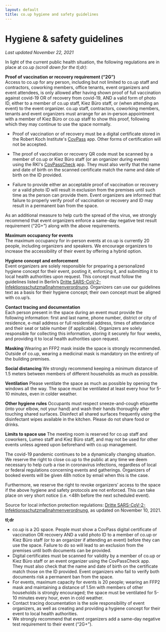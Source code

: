 ```yaml
---
layout: default
title: co.up hygiene and safety guidelines
---
```


<h1>
  Hygiene & safety guidelines
</h1>
 
*Last updated November 22, 2021*

In light of the current public health situation, the following regulations are in place at co.up *(scroll down for the tl;dr)*:

**Proof of vaccination or recovery requirement (“2G”)** <br/>
Access to co.up for any person, including but not limited to co.up staff and contractors, coworking members, office tenants, event organizers and event attendees, is only allowed after having shown proof of full vaccination against covid-19 OR of recovery from covid-19, AND a valid form of photo ID, either to a member of co.up staff, Kiez Büro staff, or (when attending an event) to the event organizer. co.up staff, contractors, coworking members, tenants and event organizers must arrange for an in-person appointment with a member of Kiez Büro or co.up staff to show this proof, following which they may continue to use the space normally.

- Proof of vaccination or of recovery must be a digital certificate stored in the Robert Koch Institute's [CovPass](https://digitaler-impfnachweis-app.de/) app. Other forms of certification will not be accepted.

- The proof of vaccination or recovery QR code must be scanned by a member of co.up or Kiez Büro staff (or an organizer during events) using the RKI's [CovPassCheck](https://digitaler-impfnachweis-app.de/covpasscheck-app/) app. They must also verify that the name and date of birth on the scanned certificate match the name and date of birth on the ID provided.
  
- Failure to provide either an acceptable proof of vaccination or recovery or a valid photo ID will result in exclusion from the premises until such time as the person can provide them. Event organizers are informed that failure to properly verify proof of vaccination or recovery and ID may result in a permanent ban from the space.

As an additional measure to help curb the spread of the virus, we strongly recommend that event organizers enforce a same-day negative test result requirement (“2G+”) along with the above requirements.    

**Maximum occupancy for events** <br/>
The maximum occupancy for in-person events at co.up is currently 20 people, including organizers and speakers. We encourage organizers to increase the accessibility of their event by offering a hybrid option.
  
**Hygiene concept and enforcement** <br/>
Event organizers are solely responsible for preparing a personalized hygiene concept for their event, posting it, enforcing it, and submitting it to local health authorities upon request. This concept must follow the guidelines listed in Berlin’s [Dritte SARS-CoV-2-Infektionsschutzmaßnahmenverordnung](https://www.berlin.de/corona/massnahmen/verordnung/). Organizers can use our guidelines text as a basis for their hygiene concept; their own concept must be aligned with co.up’s.

**Contact tracing and documentation** <br/>
Each person present in the space during an event must provide the following information: first and last name, phone number, district or city of residence, e-mail address or full residential address, times of attendance and their seat or table number (if applicable). Organizers are solely responsible for collecting this information, storing it securely for four weeks, and providing it to local health authorities upon request.

**Masking**
Wearing an FFP2 mask inside the space is strongly recommended. Outside of co.up, wearing a medicinal mask is mandatory on the entirety of the building premises.

**Social distancing**
We strongly recommend keeping a minimum distance of 1.5 meters between members of different households as much as possible.

**Ventilation**
Please ventilate the space as much as possible by opening the windows all the way. The space must be ventilated at least every hour for 5-10 minutes, even in colder weather.

**Other hygiene rules**
Occupants must respect sneeze-and-cough etiquette (into your elbow, not your hand) and wash their hands thoroughly after touching shared surfaces. Disinfect all shared surfaces frequently using the disinfectant wipes available in the kitchen. Please do not share food or drinks.

**Limits to space use**
The meeting room is reserved for co.up staff and coworkers, Lumeo staff and Kiez Büro staff, and may not be used for other events unless agreed upon beforehand with co.up management. 

The covid-19 pandemic continues to be a dynamically changing situation. We reserve the right to close co.up to the public at any time we deem necessary to help curb a rise in coronavirus infections, regardless of local or federal regulations concerning events and gatherings. Organizers of booked events will be given 48h notice by email when this is the case.

Furthermore, we reserve the right to revoke organizers’ access to the space if the above hygiene and safety protocols are not enforced. This can take place on very short notice (i.e. <48h before the next scheduled event).

Source for local infection protection regulations: [Dritte SARS-CoV-2-Infektionsschutzmaßnahmenverordnung](https://www.berlin.de/corona/massnahmen/verordnung/), as updated on November 10, 2021.

**tl;dr**
- co.up is a 2G space. People must show a CovPass digital certificate of vaccination OR recovery AND a valid photo ID to a member of co.up or Kiez Büro staff (or to an organizer if attending an event) before they can use the space. Failure to do so will lead to an exclusion from the premises until both documents can be provided.
- Digital certificates must be scanned for validity by a member of co.up or Kiez Büro staff or an event organizer using the CovPassCheck app. They must also check that the name and date of birth on the certificate match those on the ID provided. Event organizers who fail to verify both documents risk a permanent ban from the space.
- For events, maximum capacity for events is 20 people; wearing an FFP2 mask and maintaining a distance of 1.5m with members of other households is strongly encouraged; the space must be ventilated for 5-10 minutes every hour, even in cold weather. 
- Contact tracing documentation is the sole responsibility of event organizers, as well as creating and providing a hygiene concept for their event to local health authorities.
- We strongly recommend that event organizers add a same-day negative test requirement to their event (“2G+”).
